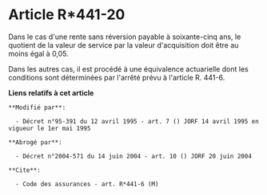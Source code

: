 # Article R*441-20

Dans le cas d'une rente sans réversion payable à soixante-cinq ans, le quotient de la valeur de service par la valeur
d'acquisition doit être au moins égal à 0,05.

Dans les autres cas, il est procédé à une équivalence actuarielle dont les conditions sont déterminées par l'arrêté prévu à
l'article R. 441-6.

**Liens relatifs à cet article**

	**Modifié par**:

	  - Décret n°95-391 du 12 avril 1995 - art. 7 () JORF 14 avril 1995 en vigueur le 1er mai 1995

	**Abrogé par**:

	  - Décret n°2004-571 du 14 juin 2004 - art. 10 () JORF 20 juin 2004

	**Cite**:

	  - Code des assurances - art. R*441-6 (M)
